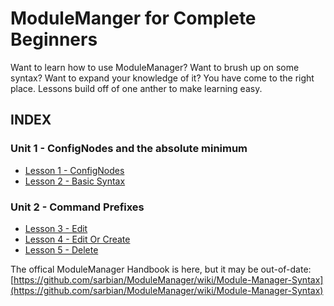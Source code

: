 # ModuleManger for Complete Beginners

Want to learn how to use ModuleManager? Want to brush up on some syntax? Want to expand your knowledge of it? You have come to the right place.
Lessons build off of one anther to make learning easy.

## INDEX

### Unit 1 - ConfigNodes and the absolute minimum
* [Lesson 1 - ConfigNodes](https://github.com/DeltaDizzy/MMTutorial/tree/master/Lessons/1%20-%20ConfigNodes)
* [Lesson 2 - Basic Syntax](https://github.com/DeltaDizzy/MMTutorial/blob/master/Lessons/2%20-%20Basic%20Syntax)

### Unit 2 - Command Prefixes
* [Lesson 3 - Edit](https://github.com/DeltaDizzy/MMTutorial/tree/master/Lessons/3%20-%20Edit)
* [Lesson 4 - Edit Or Create](https://github.com/DeltaDizzy/MMTutorial/tree/master/Lessons/4%20-%20Edit%20Or%20Create)
* [Lesson 5 - Delete](https://github.com/DeltaDizzy/MMTutorial/tree/master/Lessons/5%20-%20Delete)


The offical ModuleManager Handbook is here, but it may be out-of-date:
[https://github.com/sarbian/ModuleManager/wiki/Module-Manager-Syntax](https://github.com/sarbian/ModuleManager/wiki/Module-Manager-Syntax)
